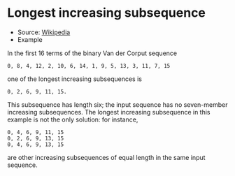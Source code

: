 # Longest increasing subsequence
*  Source: [Wikipedia](https://en.wikipedia.org/wiki/Longest_increasing_subsequence)
* Example 

In the first 16 terms of the binary Van der Corput sequence

    0, 8, 4, 12, 2, 10, 6, 14, 1, 9, 5, 13, 3, 11, 7, 15

one of the longest increasing subsequences is

    0, 2, 6, 9, 11, 15.

This subsequence has length six; the input sequence has no seven-member increasing subsequences. The longest increasing subsequence in this example is not the only solution: for instance,

    0, 4, 6, 9, 11, 15
    0, 2, 6, 9, 13, 15
    0, 4, 6, 9, 13, 15

are other increasing subsequences of equal length in the same input sequence.
